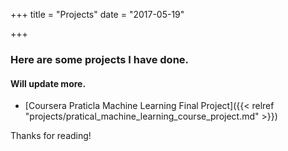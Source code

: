 +++
title = "Projects"
date = "2017-05-19"

+++

### Here are some projects I have done.  
#### Will update more.  

* [Coursera Praticla Machine Learning Final Project]({{< relref "projects/pratical_machine_learning_course_project.md" >}})

Thanks for reading!
